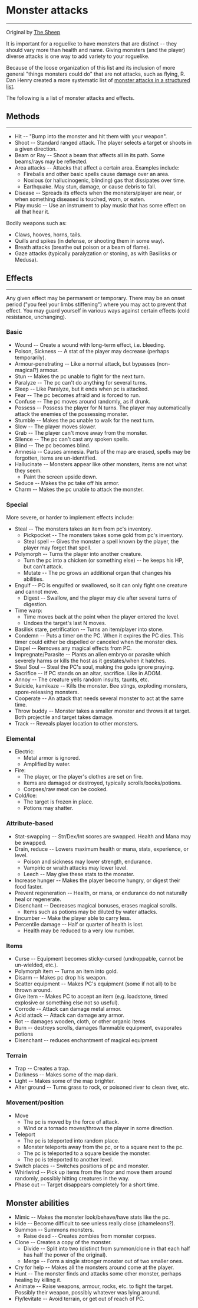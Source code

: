 # Monster attacks

---

Original by [The Sheep](../../../developer/the_sheep.md)  

It is important for a roguelike to have monsters that are distinct -- they should vary more than health and name. Giving monsters (and the player) diverse attacks is one way to add variety to your roguelike.  

Because of the loose organization of this list and its inclusion of more general "things monsters could do" that are not attacks, such as flying, R. Dan Henry created a more systematic list of [monster attacks in a structured list](../../monster_attacks_in_a_structured_list.md).  

The following is a list of monster attacks and effects.  

## Methods

---

* Hit -- "Bump into the monster and hit them with your weapon".
* Shoot -- Standard ranged attack. The player selects a target or shoots in a given direction.
* Beam or Ray -- Shoot a beam that affects all in its path. Some beams/rays may be reflected.
* Area attacks -- Attacks that affect a certain area. Examples include:
  * Fireballs and other basic spells cause damage over an area.
  * Noxious (or hallucinogenic, blinding) gas that dissipates over time.
  * Earthquake. May stun, damage, or cause debris to fall.
* Disease -- Spreads its effects when the monsters/player are near, or when something diseased is touched, worn, or eaten.
* Play music -- Use an instrument to play music that has some effect on all that hear it.  

Bodily weapons such as:  

* Claws, hooves, horns, tails.
* Quills and spikes (in defense, or shooting them in some way).
* Breath attacks (breathe out poison or a beam of flame).
* Gaze attacks (typically paralyzation or stoning, as with Basilisks or Medusa).  

## Effects

---

Any given effect may be permanent or temporary. There may be an onset period ("you feel your limbs stiffening") where you may act to prevent that effect. You may guard yourself in various ways against certain effects (cold resistance, unchanging).  

### Basic

* Wound -- Create a wound with long-term effect, i.e. bleeding.
* Poison, Sickness -- A stat of the player may decrease (perhaps temporarily).
* Armour-penetrating -- Like a normal attack, but bypasses (non-magical?) armour.
* Stun -- Makes the pc unable to fight for the next turn.
* Paralyze -- The pc can't do anything for several turns.
* Sleep -- Like Paralyze, but it ends when pc is attacked.
* Fear -- The pc becomes afraid and is forced to run.
* Confuse -- The pc moves around randomly, as if drunk.
* Possess -- Possess the player for N turns. The player may automatically attack the enemies of the possessing monster.
* Stumble -- Makes the pc unable to walk for the next turn.
* Slow -- The player moves slower.
* Grab -- The player can't move away from the monster.
* Silence -- The pc can't cast any spoken spells.
* Blind -- The pc becomes blind.
* Amnesia -- Causes amnesia. Parts of the map are erased, spells may be forgotten, items are un-identified.
* Hallucinate -- Monsters appear like other monsters, items are not what they seem.
  * Paint the screen upside down.
* Seduce -- Makes the pc take off his armor.
* Charm -- Makes the pc unable to attack the monster.  

### Special

More severe, or harder to implement effects include:  

* Steal -- The monsters takes an item from pc's inventory.
  * Pickpocket -- The monsters takes some gold from pc's inventory.
  * Steal spell -- Gives the monster a spell known by the player, the player may forget that spell.
* Polymorph -- Turns the player into another creature.
  * Turn the pc into a chicken (or something else) -- he keeps his HP, but can't attack.
  * Mutate -- The pc grows an additional organ that changes his abilities.
* Engulf -- PC is engulfed or swallowed, so it can only fight one creature and cannot move.
  * Digest -- Swallow, and the player may die after several turns of digestion.
* Time warp:
  * Time moves back at the point when the player entered the level.
  * Undoes the target's last N moves.
* Basilisk stare, petrification -- Turns an item/player into stone.
* Condemn -- Puts a timer on the PC. When it expires the PC dies. This timer could either be dispelled or canceled when the monster dies.
* Dispel -- Removes any magical effects from PC.
* Impregnate/Parasite -- Plants an alien embryo or parasite which severely harms or kills the host as it gestates/when it hatches.
* Steal Soul -- Steal the PC's soul, making the gods ignore praying.
* Sacrifice -- If PC stands on an altar, sacrifice. Like in ADOM.
* Annoy -- The creature yells random insults, taunts, etc.
* Suicide, kamikaze -- Kills the monster. Bee stings, exploding monsters, spore-releasing monsters.
* Cooperate -- An attack that needs several monster to act at the same time.
* Throw buddy -- Monster takes a smaller monster and throws it at target. Both projectile and target takes damage.
* Track -- Reveals player location to other monsters.  

### Elemental

* Electric:
  * Metal armor is ignored.
  * Amplified by water.
* Fire:
  * The player, or the player's clothes are set on fire.
  * Items are damaged or destroyed, typically scrolls/books/potions.
  * Corpses/raw meat can be cooked.
* Cold/Ice:
  * The target is frozen in place.
  * Potions may shatter.  

### Attribute-based

* Stat-swapping -- Str/Dex/Int scores are swapped. Health and Mana may be swapped.
* Drain, reduce -- Lowers maximum health or mana, stats, experience, or level.
  * Poison and sickness may lower strength, endurance.
  * Vampiric or wraith attacks may lower level.
  * Leech -- May give these stats to the monster.
* Increase hunger -- Makes the player become hungry, or digest their food faster.
* Prevent regeneration -- Health, or mana, or endurance do not naturally heal or regenerate.
* Disenchant -- Decreases magical bonuses, erases magical scrolls.
  * Items such as potions may be diluted by water attacks.
* Encumber -- Make the player able to carry less.
* Percentile damage -- Half or quarter of health is lost.
  * Health may be reduced to a very low number.  

### Items

* Curse -- Equipment becomes sticky-cursed (undroppable, cannot be un-wielded, etc.).
* Polymorph item -- Turns an item into gold.
* Disarm -- Makes pc drop his weapon.
* Scatter equipment -- Makes PC's equipment (some if not all) to be thrown around.
* Give item -- Makes PC to accept an item (e.g. loadstone, timed explosive or something else not so useful).
* Corrode -- Attack can damage metal armor.
* Acid attack -- Attack can damage any armor.
* Rot -- damages wooden, cloth, or other organic items
* Burn -- destroys scrolls, damages flammable equipment, evaporates potions
* Disenchant -- reduces enchantment of magical equipment  

### Terrain

* Trap -- Creates a trap.
* Darkness -- Makes some of the map dark.
* Light -- Makes some of the map brighter.
* Alter ground -- Turns grass to rock, or poisoned river to clean river, etc.  

### Movement/position

* Move
  * The pc is moved by the force of attack.
  * Wind or a tornado moves/throws the player in some direction.
* Teleport
  * The pc is teleported into random place.
  * Monster teleports away from the pc, or to a square next to the pc.
  * The pc is teleported to a square beside the monster.
  * The pc is teleported to another level.
* Switch places -- Switches positions of pc and monster.
* Whirlwind -- Pick up items from the floor and move them around randomly, possibly hitting creatures in the way.
* Phase out -- Target disappears completely for a short time.  

## Monster abilities

* Mimic -- Makes the monster look/behave/have stats like the pc.
* Hide -- Become difficult to see unless really close (chameleons?).
* Summon -- Summons monsters.
  * Raise dead -- Creates zombies from monster corpses.
* Clone -- Creates a copy of the monster.
  * Divide -- Split into two (distinct from summon/clone in that each half has half the power of the original).
  * Merge -- Form a single stronger monster out of two smaller ones.
* Cry for help -- Makes all the monsters around come at the player.
* Hunt -- The monster finds and attacks some other monster, perhaps healing by killing it.
* Animate -- Raise weapons, armour, rocks, etc. to fight the target. Possibly their weapon, possibly whatever was lying around.
* Fly/levitate -- Avoid terrain, or get out of reach of PC.
